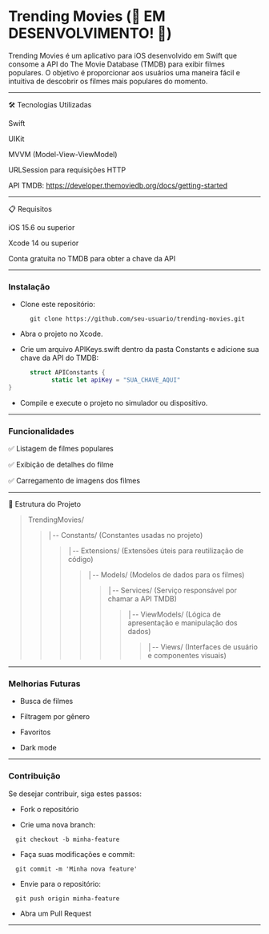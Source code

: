 # Trending Movies (🚧 EM DESENVOLVIMENTO! 🚧)

Trending Movies é um aplicativo para iOS desenvolvido em Swift que consome a API do The Movie Database (TMDB) para exibir filmes populares. O objetivo é proporcionar aos usuários uma maneira fácil e intuitiva de descobrir os filmes mais populares do momento.

---

🛠 Tecnologias Utilizadas

Swift

UIKit

MVVM (Model-View-ViewModel)

URLSession para requisições HTTP

API TMDB: https://developer.themoviedb.org/docs/getting-started

---

📋 Requisitos

iOS 15.6 ou superior

Xcode 14 ou superior

Conta gratuita no TMDB para obter a chave da API

---


### Instalação

- Clone este repositório:

```
      git clone https://github.com/seu-usuario/trending-movies.git
```

- Abra o projeto no Xcode.

- Crie um arquivo APIKeys.swift dentro da pasta Constants e adicione sua chave da API do TMDB:

```swift
      struct APIConstants {
            static let apiKey = "SUA_CHAVE_AQUI"
}
```

- Compile e execute o projeto no simulador ou dispositivo.

---

### Funcionalidades

✅ Listagem de filmes populares

✅ Exibição de detalhes do filme

✅ Carregamento de imagens dos filmes

---

📂 Estrutura do Projeto

> TrendingMovies/
> > │-- Constants/ (Constantes usadas no projeto)
> > > │-- Extensions/ (Extensões úteis para reutilização de código)
> > > > │-- Models/ (Modelos de dados para os filmes)
> > > > > │-- Services/ (Serviço responsável por chamar a API TMDB)
> > > > > > │-- ViewModels/ (Lógica de apresentação e manipulação dos dados)
> > > > > > > │-- Views/ (Interfaces de usuário e componentes visuais)

---

### Melhorias Futuras 

- Busca de filmes

- Filtragem por gênero

- Favoritos

- Dark mode

---

### Contribuição

Se desejar contribuir, siga estes passos:

- Fork o repositório

- Crie uma nova branch: 
```
  git checkout -b minha-feature
```

- Faça suas modificações e commit: 
```
  git commit -m 'Minha nova feature'
```

- Envie para o repositório: 
```
  git push origin minha-feature
```

- Abra um Pull Request

---
